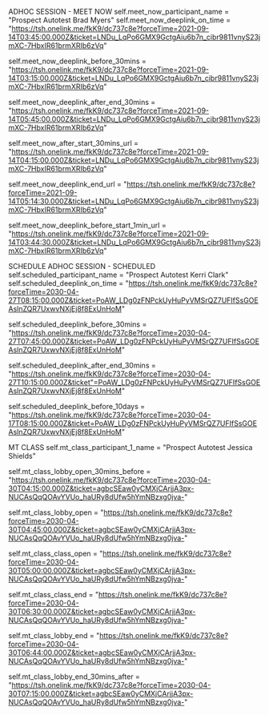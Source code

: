 ADHOC SESSION - MEET NOW
self.meet_now_participant_name = "Prospect Autotest Brad Myers"
self.meet_now_deeplink_on_time = "https://tsh.onelink.me/fkK9/dc737c8e?forceTime=2021-09-14T03:45:00.000Z&ticket=LNDu_LqPo6GMX9GctgAiu6b7n_cibr9811vnyS23jmXC-7HbxIR61brmXRIb6zVq"

self.meet_now_deeplink_before_30mins = "https://tsh.onelink.me/fkK9/dc737c8e?forceTime=2021-09-14T03:15:00.000Z&ticket=LNDu_LqPo6GMX9GctgAiu6b7n_cibr9811vnyS23jmXC-7HbxIR61brmXRIb6zVq"

self.meet_now_deeplink_after_end_30mins = "https://tsh.onelink.me/fkK9/dc737c8e?forceTime=2021-09-14T05:45:00.000Z&ticket=LNDu_LqPo6GMX9GctgAiu6b7n_cibr9811vnyS23jmXC-7HbxIR61brmXRIb6zVq"

self.meet_now_after_start_30mins_url = "https://tsh.onelink.me/fkK9/dc737c8e?forceTime=2021-09-14T04:15:00.000Z&ticket=LNDu_LqPo6GMX9GctgAiu6b7n_cibr9811vnyS23jmXC-7HbxIR61brmXRIb6zVq"

self.meet_now_deeplink_end_url = "https://tsh.onelink.me/fkK9/dc737c8e?forceTime=2021-09-14T05:14:30.000Z&ticket=LNDu_LqPo6GMX9GctgAiu6b7n_cibr9811vnyS23jmXC-7HbxIR61brmXRIb6zVq"

self.meet_now_deeplink_before_start_1min_url = "https://tsh.onelink.me/fkK9/dc737c8e?forceTime=2021-09-14T03:44:30.000Z&ticket=LNDu_LqPo6GMX9GctgAiu6b7n_cibr9811vnyS23jmXC-7HbxIR61brmXRIb6zVq"
                                              
SCHEDULE ADHOC SESSION - SCHEDULED
self.scheduled_participant_name = "Prospect Autotest Kerri Clark"
self.scheduled_deeplink_on_time = "https://tsh.onelink.me/fkK9/dc737c8e?forceTime=2030-04-27T08:15:00.000Z&ticket=PoAW_LDg0zFNPckUyHuPyVMSrQZ7UFIfSsGOEAslnZQR7UxwvNXjEj8f8ExUnHoM"

self.scheduled_deeplink_before_30mins = "https://tsh.onelink.me/fkK9/dc737c8e?forceTime=2030-04-27T07:45:00.000Z&ticket=PoAW_LDg0zFNPckUyHuPyVMSrQZ7UFIfSsGOEAslnZQR7UxwvNXjEj8f8ExUnHoM"

self.scheduled_deeplink_after_end_30mins = "https://tsh.onelink.me/fkK9/dc737c8e?forceTime=2030-04-27T10:15:00.000Z&ticket"=PoAW_LDg0zFNPckUyHuPyVMSrQZ7UFIfSsGOEAslnZQR7UxwvNXjEj8f8ExUnHoM"

self.scheduled_deeplink_before_10days = "https://tsh.onelink.me/fkK9/dc737c8e?forceTime=2030-04-17T08:15:00.000Z&ticket=PoAW_LDg0zFNPckUyHuPyVMSrQZ7UFIfSsGOEAslnZQR7UxwvNXjEj8f8ExUnHoM"

MT CLASS
self.mt_class_participant_1_name = "Prospect Autotest Jessica Shields"

self.mt_class_lobby_open_30mins_before = "https://tsh.onelink.me/fkK9/dc737c8e?forceTime=2030-04-30T04:15:00.000Z&ticket=agbcSEaw0yCMXjCArjjA3px-NUCAsQqQOAvYVUo_haURy8dUfw5hYmNBzxg0jva-"

self.mt_class_lobby_open = "https://tsh.onelink.me/fkK9/dc737c8e?forceTime=2030-04-30T04:45:00.000Z&ticket=agbcSEaw0yCMXjCArjjA3px-NUCAsQqQOAvYVUo_haURy8dUfw5hYmNBzxg0jva-"

self.mt_class_class_open = "https://tsh.onelink.me/fkK9/dc737c8e?forceTime=2030-04-30T05:00:00.000Z&ticket=agbcSEaw0yCMXjCArjjA3px-NUCAsQqQOAvYVUo_haURy8dUfw5hYmNBzxg0jva-"

self.mt_class_class_end = "https://tsh.onelink.me/fkK9/dc737c8e?forceTime=2030-04-30T06:30:00.000Z&ticket=agbcSEaw0yCMXjCArjjA3px-NUCAsQqQOAvYVUo_haURy8dUfw5hYmNBzxg0jva-"

self.mt_class_lobby_end = "https://tsh.onelink.me/fkK9/dc737c8e?forceTime=2030-04-30T06:44:00.000Z&ticket=agbcSEaw0yCMXjCArjjA3px-NUCAsQqQOAvYVUo_haURy8dUfw5hYmNBzxg0jva-"

self.mt_class_lobby_end_30mins_after = "https://tsh.onelink.me/fkK9/dc737c8e?forceTime=2030-04-30T07:15:00.000Z&ticket=agbcSEaw0yCMXjCArjjA3px-NUCAsQqQOAvYVUo_haURy8dUfw5hYmNBzxg0jva-"
